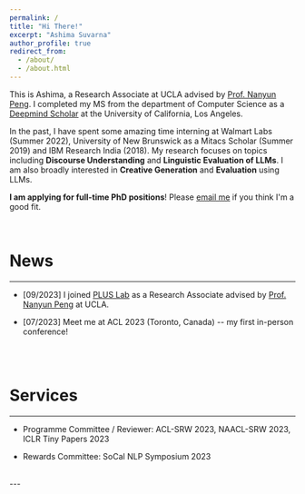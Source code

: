 ```yaml
---
permalink: /
title: "Hi There!"
excerpt: "Ashima Suvarna"
author_profile: true
redirect_from: 
  - /about/
  - /about.html
---
```


This is Ashima, a Research Associate at UCLA advised by [Prof. Nanyun Peng](https://vnpeng.net/). I completed my MS from the department of Computer Science as a [Deepmind Scholar](https://deepmind.google/about/education/) at the University of California, Los Angeles. 

In the past, I have spent some amazing time interning at Walmart Labs (Summer 2022), University of New Brunswick as a Mitacs Scholar (Summer 2019) and IBM Research India (2018). My  research focuses on topics including **Discourse Understanding** and  **Linguistic Evaluation of LLMs**. I am also broadly interested in **Creative Generation** and **Evaluation** using LLMs.
 
**I am applying for full-time PhD positions**! Please [email me](mailto:asuvarna31@g.ucla.edu) if you think I'm a good fit.

<br/>


News
======
---
- [09/2023] I joined [PLUS Lab](https://vnpeng.net/group/) as a Research Associate advised by [Prof. Nanyun Peng](https://vnpeng.net/) at UCLA.

- [07/2023] Meet me at ACL 2023 (Toronto, Canada) -- my first in-person conference!


<br/><br/>


Services
======
---

- Programme Committee / Reviewer: ACL-SRW 2023, NAACL-SRW 2023, ICLR Tiny Papers 2023 <br/>

- Rewards Committee: SoCal NLP Symposium 2023 <br/>


<br/>
---
<br/>








<!-- For more info
======
- My publications can be found [here](/publications).
- My contact information can be found [here](/contact). -->


 
